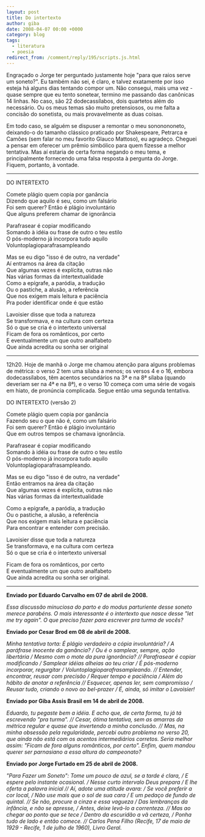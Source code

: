 ```yaml
---
layout: post
title: Do intertexto
author: giba
date: 2008-04-07 00:00 +0000
category: blog
tags:
  - literatura
  - poesia
redirect_from: /comment/reply/195/scripts.js.html
---
```

Engraçado o Jorge ter perguntado justamente hoje "para que raios serve um soneto?". Eu também não sei, é claro, e talvez exatamente por isso esteja há alguns dias tentando compor um. Não consegui, mais uma vez - quase sempre que eu tento sonetear, termino me passando das canônicas 14 linhas. No caso, são 22 dodecassílabos, dois quartetos além do necessário. Ou os meus temas são muito pretensiosos, ou me falta a concisão do sonetista, ou mais provavelmente as duas coisas.

Em todo caso, se alguém se dispuser a remontar o meu sononononeto, deixando-o do tamanho clássico praticado por Shakespeare, Petrarca e Camões (sem falar no meu favorito Glauco Mattoso), eu agradeço. Cheguei a pensar em oferecer um prêmio simbólico para quem fizesse a melhor tentativa. Mas aí estaria de certa forma negando o meu tema, e principalmente fornecendo uma falsa resposta à pergunta do Jorge. Fiquem, portanto, à vontade.

- - -

DO INTERTEXTO

Comete plágio quem copia por ganância\
Dizendo que aquilo é seu, como um falsário\
Foi sem querer? Então é plágio involuntário\
Que alguns preferem chamar de ignorância

Parafrasear é copiar modificando\
Somando à idéia ou frase de outro o teu estilo\
O pós-moderno já incorpora tudo aquilo\
Voluntoplagioparafrasampleando

Mas se eu digo "isso é de outro, na verdade"\
Aí entramos na área da citação\
Que algumas vezes é explícita, outras não\
Nas várias formas da intertextualidade\
Como a epígrafe, a paródia, a tradução\
Ou o pastiche, a alusão, a referência\
Que nos exigem mais leitura e paciência\
Pra poder identificar onde é que estão

Lavoisier disse que toda a natureza\
Se transformava, e na cultura com certeza\
Só o que se cria é o intertexto universal\
Ficam de fora os românticos, por certo\
E eventualmente um que outro analfabeto\
Que ainda acredita ou sonha ser original

- - -

12h20. Hoje de manhã o Jorge me chamou atenção para alguns problemas de métrica: o verso 2 tem uma sílaba a menos; os versos 4 e o 16, embora dodecassílabos, têm acentos secundários na 3ª e na 8ª sílaba (quando deveriam ser na 4ª e na 8ª), e o verso 10 começa com uma série de vogais em hiato, de pronúncia complicada. Segue então uma segunda tentativa.

DO INTERTEXTO (versão 2) 

Comete plágio quem copia por ganância\
Fazendo seu o que não é, como um falsário\
Foi sem querer? Então é plágio involuntário\
Que em outros tempos se chamava ignorância.

Parafrasear é copiar modificando\
Somando à idéia ou frase de outro o teu estilo\
O pós-moderno já incorpora tudo aquilo\
Voluntoplagioparafrasampleando.

Mas se eu digo "isso é de outro, na verdade"\
Então entramos na área da citação\
Que algumas vezes é explícita, outras não\
Nas várias formas da intertextualidade

Como a epígrafe, a paródia, a tradução\
Ou o pastiche, a alusão, a referência\
Que nos exigem mais leitura e paciência\
Para encontrar e entender com precisão.

Lavoisier disse que toda a natureza\
Se transformava, e na cultura com certeza\
Só o que se cria é o intertexto universal

Ficam de fora os românticos, por certo\
E eventualmente um que outro analfabeto\
Que ainda acredita ou sonha ser original.

- - -

**Enviado por Eduardo Carvalho em 07 de abril de 2008.**

*Essa discussão minuciosa do parto e do modus parturiente desse soneto merece parabéns. O mais interessante é o intertexto que nasce desse "let me try again". O que preciso fazer para escrever pra turma de vocês?*

**Enviado por Cesar Brod em 08 de abril de 2008.**

*Minha tentativa torta: É plágio verdadeiro a cópia involuntária? / A paráfrase inocente da ganância? / Ou é o samplear, sempre, ação libertária / Mesmo com o mote da pura ignorância? // Parafrasear é copiar modificando / Samplear idéias alheias ao teu criar / É pós-moderno incorporar, regurgitar / Voluntoplagioparafrasampleando. // Entender, encontrar, reusar com precisão / Requer tempo e paciência / Além do hábito de anotar a referência // Esquecer, apenas ler, sem compromisso / Reusar tudo, criando o novo ao bel-prazer / É, ainda, só imitar o Lavoisier!*

**Enviado por Giba Assis Brasil em 14 de abril de 2008.**

*Eduardo, tu pegaste bem a idéia. E acho que, de certa forma, tu já tá escrevendo "pra turma". // Cesar, ótima tentativa, sem as amarras da métrica regular e quase que invertendo a minha conclusão. // Mas, na minha obsessão pela regularidade, percebi outro problema no verso 20, que ainda não está com os acentos intermediários corretos. Seria melhor assim: "Ficam de fora alguns românticos, por certo". Enfim, quem mandou querer ser parnasiano a essa altura do campeonato?*

**Enviado por Jorge Furtado em 25 de abril de 2008.**

*"Para Fazer um Soneto": Tome um pouco de azul, se a tarde é clara, / E espere pelo instante ocasional. / Nesse curto intervalo Deus prepara / E lhe oferta a palavra inicial // Aí, adote uma atitude avara: / Se você preferir a cor local, / Não use mais que o sol de sua cara / E um pedaço de fundo de quintal. // Se não, procure a cinza e essa vagueza / Das lembranças da infância, e não se apresse, / Antes, deixe levá-lo a correnteza. // Mas ao chegar ao ponto que se tece / Dentro da escuridão a vã certeza, / Ponha tudo de lado e então comece. // Carlos Pena Filho (Recife, 17 de maio de 1929 - Recife, 1 de julho de 1960), Livro Geral.*